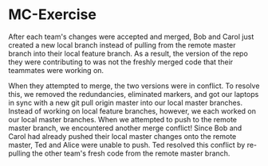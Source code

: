# MC-Exercise

After each team's changes were accepted and merged, Bob and Carol just created a new local branch instead of pulling from the remote master branch into their local feature branch. As a result, the version of the repo they were contributing to was not the freshly merged code that their teammates were working on. 

When they attempted to merge, the two versions were in conflict. To resolve this, we removed the redundancies, eliminated markers, and got our laptops in sync with a new git pull origin master into our local master branches. Instead of working on local feature branches, however, we each worked on our local master branches. When we attempted to push to the remote master branch, we encountered another merge conflict! Since Bob and Carol had already pushed their local master changes onto the remote master, Ted and Alice were unable to push. Ted resolved this conflict by re-pulling the other team's fresh code from the remote master branch.
